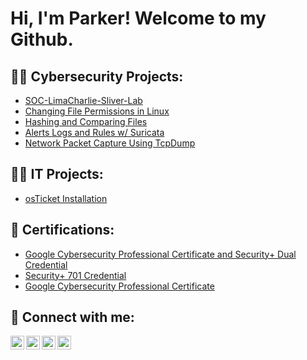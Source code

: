 <h1>Hi, I'm Parker! Welcome to my Github. <br/></h1>

<h2>👨‍💻 Cybersecurity Projects:</h2>

- [SOC-LimaCharlie-Sliver-Lab](https://github.com/pweeks8/SOC-LimaCharlie-Sliver-Lab)
- [Changing File Permissions in Linux](https://github.com/pweeks8/FilePermissionsLinuxLab/)
- [Hashing and Comparing Files](https://github.com/pweeks8/HashingFilesLab)
- [Alerts Logs and Rules w/ Suricata](https://github.com/pweeks8/Alerts-Logs-and-Rules-w-Suricata)
- [Network Packet Capture Using TcpDump](https://github.com/pweeks8/NetworkPacketCaptureUsingTCPDump)

<h2>👨‍💻 IT Projects:</h2>

- [osTicket Installation](https://github.com/pweeks8/osTicket_Installation)


<h2>📄 Certifications:</h2>

- [Google Cybersecurity Professional Certificate and Security+ Dual Credential](https://www.credly.com/users/parker-weeks)
- [Security+ 701 Credential](https://www.credly.com/users/parker-weeks)
- [Google Cybersecurity Professional Certificate](https://coursera.org/share/4bf4b2a04d40c611f24283bdaa169806)

<h2> 🤳 Connect with me:</h2>

[<img align="left" alt="JoshMadakor | YouTube" width="22px" src="https://cdn.jsdelivr.net/npm/simple-icons@v3/icons/youtube.svg" />][youtube]
[<img align="left" alt="JoshMadakor | Twitter" width="22px" src="https://cdn.jsdelivr.net/npm/simple-icons@v3/icons/twitter.svg" />][twitter]
[<img align="left" alt="JoshMadakor | LinkedIn" width="22px" src="https://cdn.jsdelivr.net/npm/simple-icons@v3/icons/linkedin.svg" />][linkedin]
[<img align="left" alt="JoshMadakor | Instagram" width="22px" src="https://cdn.jsdelivr.net/npm/simple-icons@v3/icons/instagram.svg" />][instagram]

[twitter]: https://twitter.com/
[youtube]: https://www.youtube.com/
[instagram]: https://www.instagram.com/
[linkedin]: https://linkedin.com/in/parker-weeks
<!--
**joshmadakor1/joshmadakor1** is a ✨ _special_ ✨ repository because its `README.md` (this file) appears on your GitHub profile.

Here are some ideas to get you started:

- 🔭 I’m currently working on ...
- 🌱 I’m currently learning ...
- 👯 I’m looking to collaborate on ...
- 🤔 I’m looking for help with ...
- 💬 Ask me about ...
- 📫 How to reach me: ...
- 😄 Pronouns: ...
- ⚡ Fun fact: ...
-->

